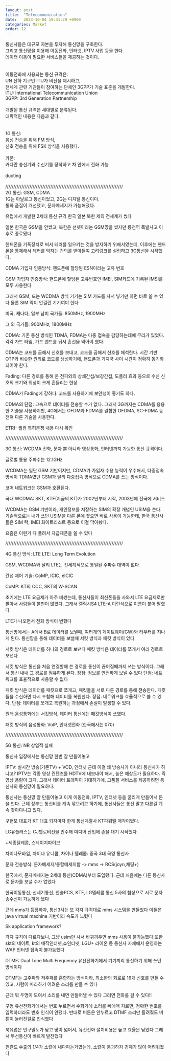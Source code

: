 ```yaml
---
layout: post
title:  "Telecommunication"
date:   2023-10-04 19:31:29 +0900
categories: Market
order: 12
---
```


통신사들은 대규모 자본을 투자해 통신망을 구축한다.<br>
그리고 통신망을 이용해 이동전화, 인터넷, IPTV 사업 등을 한다.<br>
데이터 이동이 필요한 서비스들을 제공하는 것이다.<br>
<br>
<br>
이동전화에 사용되는 통신 규격은:<br>
UN 산하 기구인 ITU가 비전을 제시하고,<br>
전세계 관련 기관들이 참여하는 단체인 3GPP가 기술 표준을 개발한다.<br>
ITU: International Telecommunication Union<br>
3GPP: 3rd Generation Partnership<br>
<br>
개발된 통신 규격은 세대별로 분류된다.<br>
대략적인 내용은 다음과 같다.<br>
<br>
<br>
1G 통신:<br>
음성 전송을 위해 FM 방식,<br>
신호 전송을 위해 FSK 방식을 사용했다.<br>
<br>
카폰:<br>
커다란 송신기와 수신기를 장착하고 차 안에서 전화 가능<br>
<br>
ducting<br>
<br>
/////////////////////////////////////////////////////////////////////////
<br>
2G 통신: GSM, CDMA<br>
1G는 아날로그 통신이었고, 2G는 디지털 통신이다.<br>
통화 품질이 개선됐고, 문자메세지가 가능해졌다.<br>



유럽에서 개발한 2세대 통신 규격
한국 일본 북한 제외 전세계가 썼다

일본 한국은 GSM을 안썼고,
북한은 선넷이라는 GSM망을 썼지만 룡천역 폭발사고 이후로 종료됐다

핸드폰을 기폭장치로 써서 테러를 일으키는 것을 방지하기 위해서였는데,
이후에는 핸드폰을 통제해서 테러를 막자는 건의를 받아들여 고려링크를 설립하고 3G통신을 시작했다.


CDMA 가입자 인증방식:
핸드폰에 할당된 ESN이라는 고유 번호

GSM 가입자 인증방식:
핸드폰에 할당된 고유번호인 IMEI,
SIM카드에 기록된 IMSI를 모두 사용한다

그래서 GSM, 또는 WCDMA 방식 기기는
SIM 카드를 사서 넣기만 하면 바로 쓸 수 있다
물론 SIM 락이 안걸린 기기여야 한다

미국, 캐나다, 일부 남미 국가들:
850MHz, 1900MHz

그 외 국가들:
900MHz, 1800MHz



CDMA:
기존 통신 방식인 TDMA, FDMA는 다중 접속을 감당하는데에 무리가 있었다.
각각 가드 타임, 가드 밴드를 둬서 혼선을 막아야 했다.

CDMA는 코드를 곱해서 신호를 보내고, 코드를 곱해서 신호를 해석한다.
시간 기반 OTP와 비슷한 원리로 코드를 생성하기에,
핸드폰과 기지국 사이 시간이 정확히 동기화되어야 한다.

Fading: 다른 경로를 통해 온 전파와의 상쇄간섭/보강간섭, 도플러 효과 등으로
수신 신호의 크기와 위상이 크게 흔들리는 현상

CDMA가 Fading에 강하다.
코드를 사용하기에 보안성이 좋기도 하다.

CDMA의 단점: 고속으로 데이터를 전송할 수가 없다.
그래서 3G까지는 CDMA를 응용한 기술을 사용하지만,
4G에서는 OFDM과 FDMA를 결합한 OFDMA, SC-FDMA 등 전혀 다른 기술을 사용한다.

ETRI- 퀄컴 특허분쟁 내용 다시 확인

/////////////////////////////////////////////////////////////////////////

3G 통신: WCDMA
전화, 문자 뿐 아니라 영상통화, 인터넷까지 가능한 통신 규격이다.


글로벌 통용 주파수는 12.1GHz

WCDMA는 일단 GSM 기반이지만,
CDMA가 가입자 수용 능력이 우수해서,
다중접속 방식이 TDMA였던 GSM과 달리
다중접속 방식으로 CDMA를 쓰는 방식이다.

코어 네트워크는 GSM과 호환된다.

국내 WCDMA:
SKT, KTF(지금의 KT)가
2002년부터 시작, 2003년에 전국에 서비스

WCDMA는 GSM 기반이라,
개인정보를 저장하는 SIM의 확장 개념인 USIM을 쓴다.
기술적으로는 내가 쓰던 USIM을 다른 폰에 꽂으면 바로 사용이 가능한데,
한국 통신사들은 SIM 락, IMEI 화이트리스트 등으로 이걸 막아놨다.

요즘은 이런거 다 풀려서 자급제폰을 쓸 수 있다


/////////////////////////////////////////////////////////////////////////


4G 통신 방식: LTE
LTE: Long Term Evolution

GSM, WCDMA와 달리 LTE는 전세계적으로 통일된 주파수 대역이 없다

간섭 제어 기술:
CoMP, ICIC, eICIC

CoMP:
KT의 CCC, SKT의 W-SCAN

초기에는 LTE 요금제가 아주 비쌌는데,
통신사들이 최신폰들을 사와서 LTE 요금제로만 팔아서 사람들이 불만이 많았다.
그래서 갤럭시S4 LTE-A 이런식으로 이름이 붙어 팔렸다

LTE가 나오면서 전화 방식이 변했다


통신망에서는 A에서 B로 데이터를 보낼때,
여러개의 게이트웨이(GW)와 라우터를 지나게 된다.
통신망을 통해 데이터를 보낼때 서킷 방식과 패킷 방식이 있다

서킷 방식은 데이터를 하나의 경로로 보낸다
패킷 방식은 데이터를 쪼개서 여러 경로로 보낸다

서킷 방식은 통신을 처음 연결할때 쓴 경로를 통신이 끊어질때까지 쓰는 방식이다.
그래서 통신 내내 그 경로를 점유하게 된다.
장점: 정보를 안전하게 보낼 수 있다
단점: 네트워크를 효율적으로 사용할 수 없다

패킷 방식은 데이터를 패킷으로 쪼개고, 패킷들을 서로 다른 경로를 통해 전송한다.
패킷들을 수신하면 다시 조합해 데이터를 복원한다.
장점: 네트워크를 효율적으로 쓸 수 있다.
단점: 데이터를 쪼개고 복원하는 과정에서 손실이 발생할 수 있다.

원래 음성통화에는 서킷방식, 데이터 통신에는 패킷방식이 쓰였다.

패킷 방식의 음성통화: VoIP, 인터넷전화 (한국에서는 070)


/////////////////////////////////////////////////////////////////////////


5G 통신: NR
상업적 실패




통신사 입장에서는 통신망 한번 잘 만들어놓고 


IPTV: 실시간 방송(기존TV) + VOD, 인터넷
근데 이걸 왜 방송사가 아니라 통신사가 하냐고?
IPTV는 각종 영상 컨텐츠를 HDTV에 내보내야 해서, 높은 해상도가 필요하다. 즉 영상 용량이 크다.
그래서 데이터 트래픽이 거대하기에, 고품질 서비스를 제공하려면 통신사의 통신망이 필요하다.


통신사는 통신망 잘 만들어놓고 이게 이동전화, IPTV, 인터넷 등을 굴리게 만들어서 돈을 번다.
근데 정부는 통신비를 계속 깎으려고 하기에, 통신사들은 통신 말고 다른걸 계속 찾아다니고 있다.

구현모 대표가 KT 대표 되자마자 한게 통신계열사 KT파워텔 매각이었다.

LG유플러스는 CJ헬로비전을 인수해 미디어 산업에 손을 대기 시작했다.

+세종텔레콤, 스테이지파이브

차이나모바일, 차이나 유니콤, 차이나 텔레콤: 중국 3대 국영 통신사

문자 전송방식:
문자메세지/통합메세지함 -> mms -> RCS(joyn,채팅+)

한국에서, 문자메세지는 2세대 통신(CDMA)부터 도입됐다. 근데 처음에는 다른 통신사로 문자를 보낼 수가 없었다

한국이동통신, 신세기통신, 한솔PCS, KTF, LG텔레콤 통신 5사의 협상으로 서로 문자 송수신이 가능하게 됐다

근데 mms가 등장하자, 통신3사는 또 각자 규격대로 mms 시스템을 만들었다
이들은 java virtual machine 기반이라 속도가 느렸다

Sk application framework?

각자 규격이 다르다보니, 그냥 usim만 사서 바꿔끼우면 mms 사용이 불가능했다
또한 skt의 네이트, kt의 매직인터넷,쇼인터넷, LGU+ 라이온 등 통신사 자체에서 운영하는 WAP 인터넷 접속이 불가능했다

DTMF: Dual Tone Multi Frequency
유선전화기에서 기기끼리 통신하기 위해 쓰던 방식이다

DTMF는 고주파와 저주파를 혼합하는 방식이라,
최소한의 회로로 16개 신호를 만들 수 있고,
사람이 따라하기 어려운 소리를 만들 수 있다

근데 뭐 두명이 모여서 소리를 내면 만들어낼 수 있다
그러면 전화를 걸 수 있다!!

구형 유선전화기에서는 번호 누르면서 수화기에 소리를 빼애액 지르면, 정확한 번호를 입력하더라도 번호 인식이 안됐다.
반대로 버튼은 안누르고 DTMF 소리만 들려줘도 버튼이 눌러진걸로 인식했다



북유럽은 인구밀도가 낮고 땅이 넓어서,
유선전화 설치비용은 높고 효율은 낮았다
그래서 무선통신이 빠르게 발전했다

핀란드 수출의 1/4가 소련에 내다파는거였는데, 소련이 붕괴하자 경제가 많이 어려워졌다
